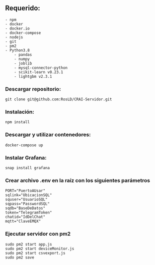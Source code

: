 
## Requerido:

    - npm
    - docker
    - docker.io
    - docker-compose
    - nodejs
    - git
    - pm2
    - Python3.8
        - pandas
        - numpy
        - joblib
        - mysql-connector-python
        - scikit-learn v0.23.1
        - lightgbm v2.3.1
 
### Descargar repositorio:

    
    git clone git@github.com:RosLD/CRAI-Servidor.git
    

### Instalación:

    
    npm install
    
    
### Descargar y utilizar contenedores:

    
    docker-compose up
    
   
### Instalar Grafana:

    
    snap install grafana
    
    
### Crear archivo .env en la raíz con los siguientes parámetros

    PORT="PuertoAUsar"
    sqlink="UbicacionSQL"
    squser="UsuarioSQL"
    sqpass="PasswordSQL"
    sqdb="BaseDeDatos"
    token="TelegramToken"
    chatid="IdDelChat"
    mqtt="ClaveEMQX"

### Ejecutar servidor con pm2

    
    sudo pm2 start app.js
    sudo pm2 start deviceMonitor.js
    sudo pm2 start csvexport.js
    sudo pm2 save
    
 
